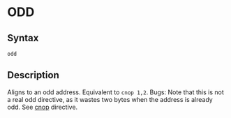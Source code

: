# ODD

## Syntax
```assembly
odd
```

## Description
Aligns to an odd address.
Equivalent to `cnop 1,2`. Bugs: Note that this is not a real odd directive, as it wastes two bytes when the address is already odd.
See [cnop](cnop.md) directive.

